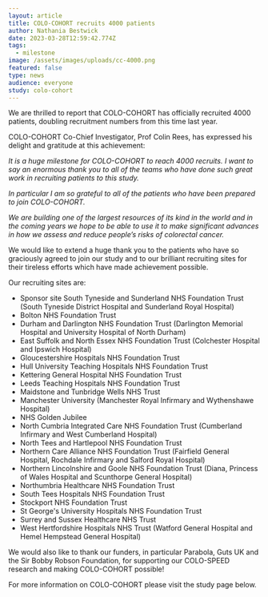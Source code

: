 ```yaml
---
layout: article
title: COLO-COHORT recruits 4000 patients
author: Nathania Bestwick
date: 2023-03-28T12:59:42.774Z
tags:
  - milestone
image: /assets/images/uploads/cc-4000.png
featured: false
type: news
audience: everyone
study: colo-cohort
---
```

We are thrilled to report that COLO-COHORT has officially recruited 4000 patients, doubling recruitment numbers from this time last year.

COLO-COHORT Co-Chief Investigator, Prof Colin Rees, has expressed his delight and gratitude at this achievement:

*It is a huge milestone for COLO-COHORT to reach 4000 recruits. I want to say an enormous thank you to all of the teams who have done such great work in recruiting patients to this study.*

*In particular I am so grateful to all of the patients who have been prepared to join COLO-COHORT.*

*We are building one of the largest resources of its kind in the world and in the coming years we hope to be able to use it to make significant advances in how we assess and reduce people’s risks of colorectal cancer.*

We would like to extend a huge thank you to the patients who have so graciously agreed to join our study and to our brilliant recruiting sites for their tireless efforts which have made achievement possible. 

Our recruiting sites are:

* Sponsor site South Tyneside and Sunderland NHS Foundation Trust (South Tyneside District Hospital and Sunderland Royal Hospital)
* Bolton NHS Foundation Trust
* Durham and Darlington NHS Foundation Trust (Darlington Memorial Hospital and University Hospital of North Durham)
* East Suffolk and North Essex NHS Foundation Trust (Colchester Hospital and Ipswich Hospital)
* Gloucestershire Hospitals NHS Foundation Trust
* Hull University Teaching Hospitals NHS Foundation Trust
* Kettering General Hospital NHS Foundation Trust
* Leeds Teaching Hospitals NHS Foundation Trust
* Maidstone and Tunbridge Wells NHS Trust
* Manchester University (Manchester Royal Infirmary and Wythenshawe Hospital)
* NHS Golden Jubilee
* North Cumbria Integrated Care NHS Foundation Trust (Cumberland Infirmary and West Cumberland Hospital)
* North Tees and Hartlepool NHS Foundation Trust
* Northern Care Alliance NHS Foundation Trust (Fairfield General Hospital, Rochdale Infirmary and Salford Royal Hospital)
* Northern Lincolnshire and Goole NHS Foundation Trust (Diana, Princess of Wales Hospital and Scunthorpe General Hospital)
* Northumbria Healthcare NHS Foundation Trust
* South Tees Hospitals NHS Foundation Trust
* Stockport NHS Foundation Trust
* St George's University Hospitals NHS Foundation Trust
* Surrey and Sussex Healthcare NHS Trust
* West Hertfordshire Hospitals NHS Trust (Watford General Hospital and Hemel Hempstead General Hospital)

We would also like to thank our funders, in particular Parabola, Guts UK and the Sir Bobby Robson Foundation, for supporting our COLO-SPEED research and making COLO-COHORT possible!

For more information on COLO-COHORT please visit the study page below.